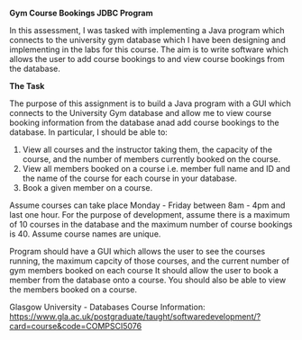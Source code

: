 **Gym Course Bookings JDBC Program**

In this assessment, I was tasked with implementing a Java program which connects to the university gym database which I have been 
designing and implementing in the labs for this course. The aim is to write software which allows the user to add course bookings 
to and view course bookings from the database.

**The Task**

The purpose of this assignment is to build a Java program with a GUI which connects to the University Gym database and allow me to
view course booking information from the database anad add course bookings to the database.  In particular, I should be able to:

1. View all courses and the instructor taking them, the capacity of the course, and the number of members currently booked on the course.
2. View all members booked on a course i.e. member full name and ID and the name of the course for each course in your database.
3. Book a given member on a course.

Assume courses can take place Monday - Friday between 8am - 4pm and last one hour.  For the purpose of development, assume there is a 
maximum of 10 courses in the database and the maximum number of course bookings is 40.  Assume course names are unique.

Program should have a GUI which allows the user to see the courses running, the maximum capcity of those courses, and the current number 
of gym members booked on each course  It should allow the user to book a member from the database onto a course.  You should also be able 
to view the members booked on a course.




Glasgow University - Databases Course Information:
https://www.gla.ac.uk/postgraduate/taught/softwaredevelopment/?card=course&code=COMPSCI5076
